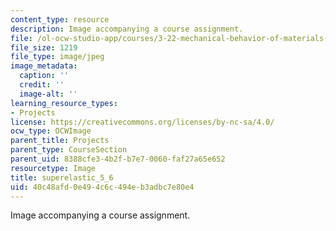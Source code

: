 ```yaml
---
content_type: resource
description: Image accompanying a course assignment.
file: /ol-ocw-studio-app/courses/3-22-mechanical-behavior-of-materials-spring-2008/40c48afd0e494c6c494eb3adbc7e80e4_superelastic_5_6.jpg
file_size: 1219
file_type: image/jpeg
image_metadata:
  caption: ''
  credit: ''
  image-alt: ''
learning_resource_types:
- Projects
license: https://creativecommons.org/licenses/by-nc-sa/4.0/
ocw_type: OCWImage
parent_title: Projects
parent_type: CourseSection
parent_uid: 8388cfe3-4b2f-b7e7-0060-faf27a65e652
resourcetype: Image
title: superelastic_5_6
uid: 40c48afd-0e49-4c6c-494e-b3adbc7e80e4
---
```

Image accompanying a course assignment.